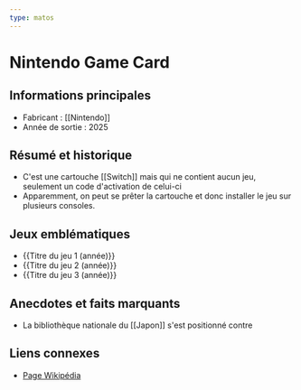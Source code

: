```yaml
---
type: matos
---
```


# Nintendo Game Card

## Informations principales
- Fabricant : [[Nintendo]]
- Année de sortie : 2025

## Résumé et historique
- C'est une cartouche [[Switch]] mais qui ne contient aucun jeu, seulement un code d'activation de celui-ci
- Apparemment, on peut se prêter la cartouche et donc installer le jeu sur plusieurs consoles.

## Jeux emblématiques
- {{Titre du jeu 1 (année)}}
- {{Titre du jeu 2 (année)}}
- {{Titre du jeu 3 (année)}}

## Anecdotes et faits marquants
- La bibliothèque nationale du [[Japon]] s'est positionné contre

## Liens connexes
- [Page Wikipédia](https://wikipedia.org)
